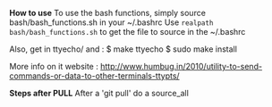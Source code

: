 **How to use**
To use the bash functions, simply source bash/bash_functions.sh in your ~/.bashrc
Use `realpath bash/bash_functions.sh` to get the file to source in the ~/.bashrc

Also, get in ttyecho/ and :
	$ make ttyecho
	$ sudo make install

More info on it website : http://www.humbug.in/2010/utility-to-send-commands-or-data-to-other-terminals-ttypts/

**Steps after PULL**
After a 'git pull' do a source_all